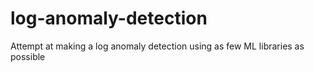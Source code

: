 # log-anomaly-detection
Attempt at making a log anomaly detection using as few ML libraries as possible
